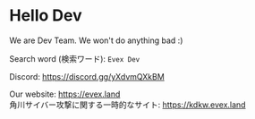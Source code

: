 # Hello Dev

We are Dev Team.
We won't do anything bad :)

Search word (検索ワード): `Evex Dev`

Discord: https://discord.gg/yXdvmQXkBM

Our website: https://evex.land  
角川サイバー攻撃に関する一時的なサイト: https://kdkw.evex.land
